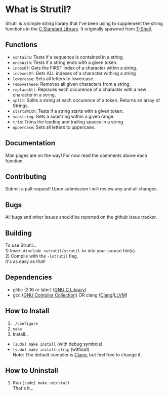 # What is Strutil?

  Strutil is a simple string library that I've been using to supplement the string functions in the [C Standard Library][C Standard Library]. It originally spawned from [T-Shell][T-Shell].

## Functions
  - `contains`: Tests if a sequence is contained in a string.
  - `endsWith`: Tests if a string ends with a given token.
  - `indexOf`: Gets the FIRST index of a character within a string.
  - `indexesOf`: Gets ALL indexes of a character withing a string
  - `lowercase`: Sets all letters to lowercase.
  - `removeThese`: Removes all given characters from a string.
  - `replaceAll`: Replaces each occurence of a character with a new character in a string.
  - `split`: Splits a string at each occurence of a token. Returns an array of Strings.
  - `startsWith`: Tests if a string starts with a given token.
  - `substring`: Gets a substring within a given range.
  - `trim`: Trims the leading and trailing spaces in a string.
  - `uppercase`: Sets all letters to uppercase.

## Documentation

  Man pages are on the way! For now read the comments above each function.

## Contributing
  Submit a pull request! Upon submission I will review any and all changes.

## Bugs
  All bugs and other issues should be reported on the github issue tracker.

## Building

  To use Strutil...<br>
	1) Insert `#include <strutil/strutil.h>` into your source file(s).<br>
	2) Compile with the `-lstrutil` flag.<br>
  It's as easy as that!

## Dependencies
  - glibc (2.16 or later) ([GNU C Library][Glibc])
  - gcc ([GNU Compiler Collection][GCC]) OR clang ([Clang][Clang]/[LLVM][LLVM])

## How to Install
  1) `./configure`<br>
  2) `make`<br>
  3) Install...<br>
  - `[sudo] make install` (with debug symbols)<br>
  - `[sudo] make install-strip` (without)<br>
  Note: The default compiler is [Clang][Clang], but feel free to change it.<br>

## How to Uninstall
  1) Run `[sudo] make uninstall`<br>
  That's it...

[T-Shell]: https://github.com/tyler-cromwell/T-Shell

[C Standard Library]: http://en.wikipedia.org/wiki/C_standard_library
[Glibc]: http://en.wikipedia.org/wiki/GNU_C_Library
[GCC]: http://en.wikipedia.org/wiki/GNU_Compiler_Collection
[Clang]: http://en.wikipedia.org/wiki/Clang
[LLVM]: http://en.wikipedia.org/wiki/LLVM

[Gmake]: http://www.gnu.org/software/make/
